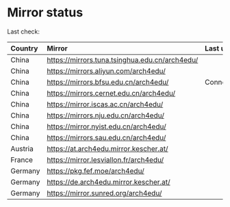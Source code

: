 <script src="./time.js"></script>
# Mirror status
Last check: <script type="text/javascript">localize(1707754966.887719);</script>

|Country|Mirror|Last update|
|:------|:-----|:----------|
|China|https://mirrors.tuna.tsinghua.edu.cn/arch4edu/|<script type="text/javascript">localize(1707719369);</script>|
|China|https://mirrors.aliyun.com/arch4edu/|<script type="text/javascript">localize(1707719369);</script>|
|China|https://mirrors.bfsu.edu.cn/arch4edu/|ConnectTimeout|
|China|https://mirrors.cernet.edu.cn/arch4edu/|<script type="text/javascript">localize(1707719369);</script>|
|China|https://mirror.iscas.ac.cn/arch4edu/|<script type="text/javascript">localize(1707719369);</script>|
|China|https://mirrors.nju.edu.cn/arch4edu/|<script type="text/javascript">localize(1707676054);</script>|
|China|https://mirror.nyist.edu.cn/arch4edu/|<script type="text/javascript">localize(1707719369);</script>|
|China|https://mirrors.sau.edu.cn/arch4edu/|<script type="text/javascript">localize(1707719369);</script>|
|Austria|https://at.arch4edu.mirror.kescher.at/|<script type="text/javascript">localize(1707719369);</script>|
|France|https://mirror.lesviallon.fr/arch4edu/|<script type="text/javascript">localize(1707719369);</script>|
|Germany|https://pkg.fef.moe/arch4edu/|<script type="text/javascript">localize(1707719369);</script>|
|Germany|https://de.arch4edu.mirror.kescher.at/|<script type="text/javascript">localize(1707719369);</script>|
|Germany|https://mirror.sunred.org/arch4edu/|<script type="text/javascript">localize(1707719369);</script>|

<script src="./tablefilter/tablefilter.js"></script>
<script src="./table.js"></script>